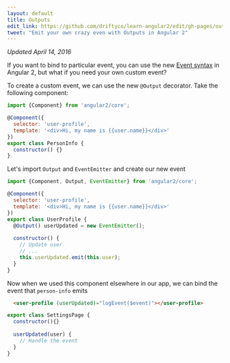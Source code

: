 ```yaml
---
layout: default
title: Outputs
edit_link: https://github.com/driftyco/learn-angular2/edit/gh-pages/outputs/index.md
tweet: "Emit your own crazy even with Outputs in Angular 2"
---
```



_Updated April 14, 2016_


If you want to bind to particular event, you can use the new [Event syntax](/events) in Angular 2, but what if you need your own custom event?

To create a custom event, we can use the new `@Output` decorator. Take the following component:

```javascript
import {Component} from 'angular2/core';

@Component({
  selector: 'user-profile',
  template: '<div>Hi, my name is {{user.name}}</div>'
})
export class PersonInfo {
  constructor() {}
}
```

Let's import `Output` and `EventEmitter` and create our new event

```javascript
import {Component, Output, EventEmitter} from 'angular2/core';

@Component({
  selector: 'user-profile',
  template: '<div>Hi, my name is {{user.name}}</div>'
})
export class UserProfile {
  @Output() userUpdated = new EventEmitter();
  
  constructor() {
    // Update user
    // ...
    this.userUpdated.emit(this.user);
  }
}
```

Now when we used this component elsewhere in our app, we can bind the event that `person-info` emits

```html
  <user-profile (userUpdated)="logEvent($event)"></user-profile>
```

```javascript
export class SettingsPage {
  constructor(){}
  
  userUpdated(user) {
    // Handle the event
  }
}
```
